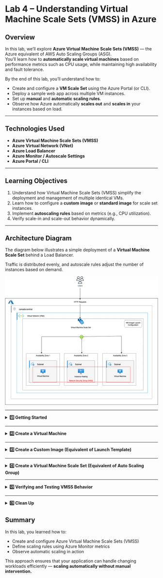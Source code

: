 # Lab 4 – Understanding Virtual Machine Scale Sets (VMSS) in Azure

## Overview

In this lab, we’ll explore **Azure Virtual Machine Scale Sets (VMSS)** — the Azure equivalent of AWS Auto Scaling Groups (ASG).  
You’ll learn how to **automatically scale virtual machines** based on performance metrics such as CPU usage, while maintaining high availability and fault tolerance.

By the end of this lab, you’ll understand how to:

- Create and configure a **VM Scale Set** using the Azure Portal (or CLI).
- Deploy a sample web app across multiple VM instances.
- Set up **manual** and **automatic scaling rules**.
- Observe how Azure automatically **scales out** and **scales in** your instances based on load.

---

## Technologies Used

- **Azure Virtual Machine Scale Sets (VMSS)**
- **Azure Virtual Network (VNet)**
- **Azure Load Balancer**
- **Azure Monitor / Autoscale Settings**
- **Azure Portal / CLI**

---

## Learning Objectives

1. Understand how Virtual Machine Scale Sets (VMSS) simplify the deployment and management of multiple identical VMs.
2. Learn how to configure a **custom image** or **standard image** for scale set instances.
3. Implement **autoscaling rules** based on metrics (e.g., CPU utilization).
4. Verify scale-in and scale-out behavior dynamically.

---

## Architecture Diagram

The diagram below illustrates a simple deployment of a **Virtual Machine Scale Set** behind a Load Balancer.

Traffic is distributed evenly, and autoscale rules adjust the number of instances based on demand.

![Azure VMSS Lab 4](./autoscale-lab4.png)

---

<!-- ## Lab Tasks -->

<!-- ### **Task 1 – Introduction**

Get familiar with the lab objectives and the concept of VM Scale Sets in Azure.

---

### **Task 2 – Create Virtual Machine and Custom Image**

1. Launch a standard **Virtual Machine** (e.g., Ubuntu 22.04 LTS).
2. Install and start a **Node.js web server** that displays the instance’s private IP address.
3. Capture a **custom image** from this VM to be used by the Scale Set.

---

### **Task 3 – Create and Configure the Virtual Machine Scale Set**

1. Create a new **VM Scale Set** using the custom image or a standard marketplace image.
2. Attach it to an existing or new **Virtual Network** and **Load Balancer**.
3. Configure:
   - Initial instance count (e.g., 2)
   - Instance size (e.g., Standard_B1s)
   - Scaling policy (manual or automatic)

---

### **Task 4 – Define Autoscale Rules**

1. Open **Azure Monitor → Autoscale Settings** for your VM Scale Set.
2. Add rules such as:
   - **Scale Out**: Add 1 instance if average CPU > 70% for 5 minutes.
   - **Scale In**: Remove 1 instance if average CPU < 30% for 5 minutes.
3. Save and apply the configuration.

---

### **Task 5 – Test Scaling Behavior**

1. Use a **load testing tool** (e.g., Apache Benchmark or `hey`) to simulate high CPU load on the instances.
2. Monitor scaling activity under:
   - **Azure Portal → VMSS → Instances**
   - **Azure Monitor → Autoscale logs**
3. Observe automatic scale-out when CPU increases and scale-in when idle.

---

### **Task 6 – Clean Up**

To avoid unnecessary costs, delete:

- The **Scale Set**
- The **Load Balancer**
- Any associated **resource groups** or **storage resources** -->

<details>
<summary><b>1️⃣ Getting Started</b></summary>

Azure **Virtual Machine Scale Sets (VMSS)** is a service that lets you deploy and manage a group of identical, load-balanced virtual machines.  
It automatically scales the number of VM instances according to demand or based on rules you define.

A Scale Set includes:

- A **VM configuration model** (similar to a launch template in AWS) that defines the OS image, VM size, storage, and networking.
- **Autoscale rules** that control when new VMs are added or removed.
- A **Network Security Group (NSG)** that defines allowed inbound and outbound traffic (similar to an EC2 Security Group).

> 💡 Azure Monitor tracks metrics such as **CPU utilization**, and triggers the scaling logic automatically.

### Lab Guidelines

- Ensure you’re working in the **East US** region (or your assigned Azure region).  
  On the Azure Portal top bar, check the region selector beside your profile.
- Some features may show limited permissions depending on your sandbox subscription.  
  You can safely ignore “insufficient privilege” warnings during this lab.

</details>

---

<details>
<summary><b>2️⃣ Create a Virtual Machine</b></summary>

In this task, we’ll create a base virtual machine that runs a **Node.js web app**.  
Later, we’ll capture this VM as an image and use it as the base configuration for our scale set.

### Steps

1. In the Azure Portal search bar, type **Virtual Machines** and select **+ Create → Azure Virtual Machine**.
2. Configure the VM:
   - **Resource Group:** `vmss-lab-rg`
   - **Virtual Machine name:** `vmss-base-vm`
   - **Region:** East US
   - **Image:** Ubuntu 22.04 LTS
   - **Size:** Standard B1s
   - **Username:** `azureuser`
   - **Password:** create a secure one
   - **Public inbound ports:** Allow SSH (22) and HTTP (3000)
3. Under **Networking**, a new **Network Security Group (NSG)** will be created automatically.  
   Add one inbound rule:
   - **Port:** 3000
   - **Protocol:** TCP
   - **Source:** Any
   - **Description:** Allow HTTP access for Node app
4. Click **Review + Create → Create** and wait for the deployment to finish.

### Connect and Install Node.js

```bash
ssh azureuser@<public-ip>
sudo apt update
sudo apt install -y curl
curl -fsSL https://deb.nodesource.com/setup_16.x | sudo -E bash -
sudo apt install -y nodejs
```

### Create a simple Node app:

```bash
mkdir eduapp && cd eduapp
npm install express ip
cat > index.js <<EOF
const express = require('express');
const ip = require('ip');
const app = express();
const PORT = process.env.PORT || 3000;
app.get('/', (req,res)=>res.send(ip.address()));
app.listen(PORT, ()=>console.log('Server listening at port 3000'));
EOF

node index.js
```

Visit `http://<public-ip>:3000` to see the **private IP address** displayed.

</details>

---

<details>
<summary><b>3️⃣ Create a Custom Image (Equivalent of Launch Template)</b></summary>

Now that our Node app runs successfully, we’ll capture this VM as a reusable image.  
This image acts as the “Launch Template” for our Scale Set.

### Steps

1. Go to **Virtual Machines → vmss-base-vm**.
2. Stop (deallocate) the VM.
3. On the VM overview page, click **Capture**.
4. Set:
   - **Image name:** `vmss-node-image`
   - **Resource group:** `vmss-lab-rg`
   - Check **Automatically delete this VM after creating the image**.
5. Click **Review + Create → Create**.  
   Once complete, you’ll see the new image under **Images**.

</details>

---

<details>
<summary><b>4️⃣ Create a Virtual Machine Scale Set (Equivalent of Auto Scaling Group)</b></summary>

Now, we’ll create a **Virtual Machine Scale Set (VMSS)** using our captured image.

### Steps

1. In the Azure Portal search bar, type **Virtual Machine Scale Sets**, then click **+ Create**.
2. Configure:
   - **Resource group:** `vmss-lab-rg`
   - **Scale Set name:** `my-vmss`
   - **Region:** East US
   - **Image:** select **My Images → vmss-node-image**
   - **Size:** Standard B1s
   - **Authentication type:** Password or SSH
   - **Instance count:** 1 (initially)
3. Under **Networking**, use the same **Virtual Network** and **Subnet** created earlier.  
   Keep the **Load Balancer** option enabled (it will distribute traffic among instances).
4. Under **Scaling**, define:
   - **Minimum VMs:** 1
   - **Maximum VMs:** 2
   - **Initial (Desired) count:** 1
   - **Scaling policy:** **Custom autoscale**
   - **Metric:** **Average CPU percentage**
   - **Scale out rule:** Add 1 VM when CPU > 70% for 5 minutes
   - **Scale in rule:** Remove 1 VM when CPU < 30% for 10 minutes
5. Click **Review + Create → Create**.

</details>

---

<details>
<summary><b>5️⃣ Verifying and Testing VMSS Behavior</b></summary>

We’ll now test how our VMSS behaves when:

1. A VM instance fails or is deleted.
2. CPU utilization exceeds the defined threshold.

### Case 1 – Instance Failure

1. In **Virtual Machine Scale Sets → Instances**, select an instance and click **Delete**.
2. Wait a few minutes — VMSS automatically detects the loss and replaces it with a new healthy VM.  
   You can verify this under the **Instances** tab or **Activity Log**.

### Case 2 – High CPU Load

```bash
sudo apt install -y stress
sudo stress --cpu 4 --timeout 320
```

1. Go to **VMSS → Scaling → Metrics** and watch the **CPU %** graph spike.
2. When CPU exceeds 70 %, Azure adds a new instance automatically.
3. When load drops below 30 %, the extra instance is removed after the cooldown period.

</details>

---

<details>
<summary><b>6️⃣ Clean Up</b></summary>

After completing the lab, remove all resources to avoid charges.

1. Delete the **Virtual Machine Scale Set** (`my-vmss`).
2. Delete the **Custom Image** (`vmss-node-image`).
3. Delete the **Network Security Group** and **Load Balancer** created automatically.
4. Finally, delete the **Resource Group (`vmss-lab-rg`)** to remove everything in one go.

## </details>

## Summary

In this lab, you learned how to:

- Create and configure Azure Virtual Machine Scale Sets (VMSS)
- Define scaling rules using Azure Monitor metrics
- Observe automatic scaling in action

This approach ensures that your application can handle changing workloads efficiently — **scaling automatically without manual intervention.**
